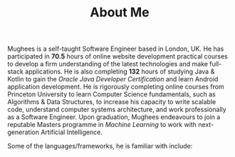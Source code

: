 ﻿---
title: 'About Me'
avatar: './me.jpg'
skills:
  - Java 
  - Python
  - JavaScript (ES7+)
  - Kotlin
  - React
  - Node.js
  - Express
  - Firebase
---

Mughees is a self-taught Software Engineer based in London, UK. He has participated in <b>70.5</b> hours of online website development practical courses to develop a firm understanding of the latest technologies and make full-stack applications. He is also completing <b>132</b> hours of studying Java & Kotlin to gain the <i>Oracle Java Developer Certification</i> and  learn Android application development. He is rigorously completing online courses from Princeton University to learn Computer Science fundamentals, such as Algorithms & Data Structures, to increase his capacity to write scalable code, understand computer systems architecture, and work professionally as a Software Engineer. Upon graduation, Mughees endeavours to join a reputable Masters programme in <i>Machine Learning</i> to work with next-generation Artificial Intelligence.

Some of the languages/frameworks, he is familiar with include: 